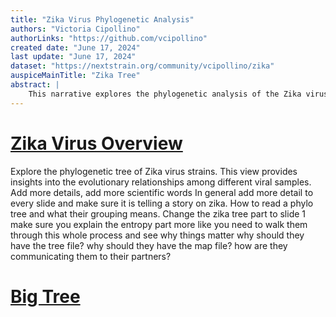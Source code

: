 ```yaml
---
title: "Zika Virus Phylogenetic Analysis"
authors: "Victoria Cipollino"
authorLinks: "https://github.com/vcipollino"
created date: "June 17, 2024"
last update: "June 17, 2024"
dataset: "https://nextstrain.org/community/vcipollino/zika"
auspiceMainTitle: "Zika Tree"
abstract: |
    This narrative explores the phylogenetic analysis of the Zika virus using Nextstrain. It includes slides on the tree, map views of the virus's evolution, and entropy analysis.
---
```

# [Zika Virus Overview](https://nextstrain.org/community/vcipollino/zika?d=tree&p=full)

Explore the phylogenetic tree of Zika virus strains. This view provides insights into the evolutionary relationships among different viral samples.
Add more details, add more scientific words
In general add more detail to every slide and make sure it is telling a story on zika. 
How to read a phylo tree and what their grouping means. 
Change the zika tree part to slide 1
make sure you explain the entropy part more 
like you need to walk them through this whole process and see why things matter
why should they have the tree file?
why should they have the map file?
how are they communicating them to their partners?


# [Big Tree](https://nextstrain.org/community/vcipollino/zika)
